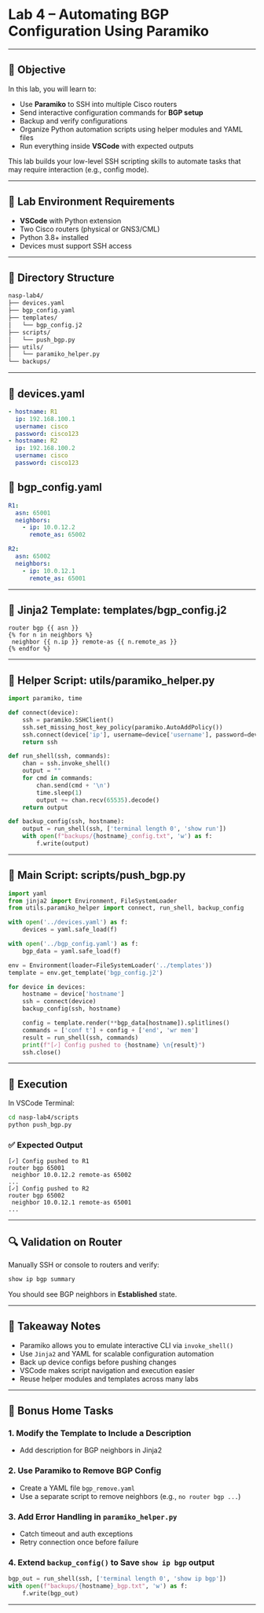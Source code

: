 # Lab 4 – Automating BGP Configuration Using Paramiko

---

## 🎯 Objective
In this lab, you will learn to:
- Use **Paramiko** to SSH into multiple Cisco routers
- Send interactive configuration commands for **BGP setup**
- Backup and verify configurations
- Organize Python automation scripts using helper modules and YAML files
- Run everything inside **VSCode** with expected outputs

This lab builds your low-level SSH scripting skills to automate tasks that may require interaction (e.g., config mode).

---

## 🧰 Lab Environment Requirements

- **VSCode** with Python extension
- Two Cisco routers (physical or GNS3/CML)
- Python 3.8+ installed
- Devices must support SSH access

---

## 📁 Directory Structure
```bash
nasp-lab4/
├── devices.yaml
├── bgp_config.yaml
├── templates/
│   └── bgp_config.j2
├── scripts/
│   └── push_bgp.py
├── utils/
│   └── paramiko_helper.py
└── backups/
```

---

## 📄 devices.yaml
```yaml
- hostname: R1
  ip: 192.168.100.1
  username: cisco
  password: cisco123
- hostname: R2
  ip: 192.168.100.2
  username: cisco
  password: cisco123
```

## 📄 bgp_config.yaml
```yaml
R1:
  asn: 65001
  neighbors:
    - ip: 10.0.12.2
      remote_as: 65002

R2:
  asn: 65002
  neighbors:
    - ip: 10.0.12.1
      remote_as: 65001
```

---

## 🧾 Jinja2 Template: templates/bgp_config.j2
```jinja
router bgp {{ asn }}
{% for n in neighbors %}
 neighbor {{ n.ip }} remote-as {{ n.remote_as }}
{% endfor %}
```

---

## 🔧 Helper Script: utils/paramiko_helper.py
```python
import paramiko, time

def connect(device):
    ssh = paramiko.SSHClient()
    ssh.set_missing_host_key_policy(paramiko.AutoAddPolicy())
    ssh.connect(device['ip'], username=device['username'], password=device['password'])
    return ssh

def run_shell(ssh, commands):
    chan = ssh.invoke_shell()
    output = ""
    for cmd in commands:
        chan.send(cmd + '\n')
        time.sleep(1)
        output += chan.recv(65535).decode()
    return output

def backup_config(ssh, hostname):
    output = run_shell(ssh, ['terminal length 0', 'show run'])
    with open(f"backups/{hostname}_config.txt", 'w') as f:
        f.write(output)
```

---

## 🚀 Main Script: scripts/push_bgp.py
```python
import yaml
from jinja2 import Environment, FileSystemLoader
from utils.paramiko_helper import connect, run_shell, backup_config

with open('../devices.yaml') as f:
    devices = yaml.safe_load(f)

with open('../bgp_config.yaml') as f:
    bgp_data = yaml.safe_load(f)

env = Environment(loader=FileSystemLoader('../templates'))
template = env.get_template('bgp_config.j2')

for device in devices:
    hostname = device['hostname']
    ssh = connect(device)
    backup_config(ssh, hostname)

    config = template.render(**bgp_data[hostname]).splitlines()
    commands = ['conf t'] + config + ['end', 'wr mem']
    result = run_shell(ssh, commands)
    print(f"[✓] Config pushed to {hostname} \n{result}")
    ssh.close()
```

---

## 🧪 Execution
In VSCode Terminal:
```bash
cd nasp-lab4/scripts
python push_bgp.py
```

### ✅ Expected Output
```
[✓] Config pushed to R1
router bgp 65001
 neighbor 10.0.12.2 remote-as 65002
...
[✓] Config pushed to R2
router bgp 65002
 neighbor 10.0.12.1 remote-as 65001
...
```

---

## 🔍 Validation on Router
Manually SSH or console to routers and verify:
```bash
show ip bgp summary
```
You should see BGP neighbors in **Established** state.

---

## 🧠 Takeaway Notes
- Paramiko allows you to emulate interactive CLI via `invoke_shell()`
- Use `Jinja2` and YAML for scalable configuration automation
- Back up device configs before pushing changes
- VSCode makes script navigation and execution easier
- Reuse helper modules and templates across many labs

---

## 🏡 Bonus Home Tasks

### 1. Modify the Template to Include a Description
- Add description for BGP neighbors in Jinja2

### 2. Use Paramiko to Remove BGP Config
- Create a YAML file `bgp_remove.yaml`
- Use a separate script to remove neighbors (e.g., `no router bgp ...`)

### 3. Add Error Handling in `paramiko_helper.py`
- Catch timeout and auth exceptions
- Retry connection once before failure

### 4. Extend `backup_config()` to Save `show ip bgp` output
```python
bgp_out = run_shell(ssh, ['terminal length 0', 'show ip bgp'])
with open(f"backups/{hostname}_bgp.txt", 'w') as f:
    f.write(bgp_out)
```

---

